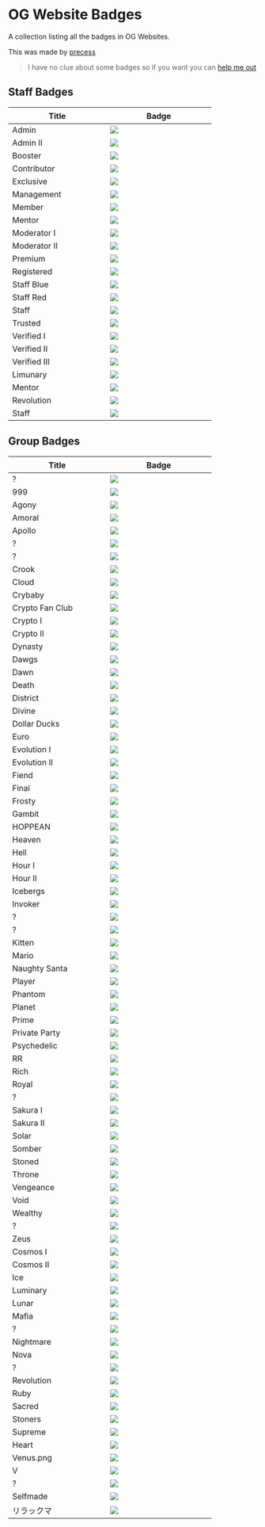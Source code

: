 # OG Website Badges

A collection listing all the badges in OG Websites.

This was made by <a href="https://github.com/precess">precess</a>
>I have no clue about some badges so if you want you can <a href="https://github.com/precess/OG-Badges-Collection/discussions/1">help me out</a> 

## Staff Badges

| ㅤㅤㅤㅤㅤTitleㅤㅤㅤㅤㅤ | ㅤㅤㅤㅤㅤBadgeㅤㅤㅤㅤㅤ |
| --- | --- |
Admin | <img  src="/images/Staff/admin.png" href="https://discord.com/assets/498591d63b352256a1bf18061eff9d57.svg"> 
Admin II | <img  src="/images/Staff/admin-2.png" href="https://discord.com/assets/8599b8b3d7917b5e7180e898a835f780.svg">
Booster | <img  src="/images/Staff/booster.gif" href="https://discord.com/assets/e666a84a7a5ea2abbbfa73adf22e627b.svg" >
Contributor | <img  src="/images/Staff/contributor.png" href="https://discord.com/assets/ec8e92568a7c8f19a052ef42f862ff18.svg" >
Exclusive | <img  src="/images/Staff/exclusive.png" href="https://discord.com/assets/efcc751513ec434ea4275ecda4f61136.svg" >
Management | <img  src="/images/Staff/management.png" href="https://discord.com/assets/9f00b18e292e10fc0ae84ff5332e8b0b.svg" >
Member | <img  src="/images/Staff/member.png" href="https://discord.com/assets/48d5bdcffe9e7848067c2e187f1ef951.svg" >
Mentor | <img  src="/images/Staff/mentor.png" href="https://discord.com/assets/34306011e46e87f8ef25f3415d3b99ca.svg" >
Moderator I | <img  src="/images/Staff/moderator-1.png" href="https://discord.com/assets/c981e58b5ea4b7fedd3a643cf0c60564.svg" >
Moderator II | <img  src="/images/Staff/Moderator-3.png" href="https://discord.com/assets/26c7a60fb1654315e0be26107bd47470.svg" >
Premium | <img  src="/images/Staff/premium.png" href="https://discord.com/assets/24d05f3b46a110e538674edbac0db4cd.svg" >
Registered | <img  src="/images/Staff/registered.png" href="https://discord.com/assets/b802e9af134ff492276d94220e36ec5c.svg" >
Staff Blue | <img  src="/images/Staff/staff-blue.png" href="https://discord.com/assets/8353d89b529e13365c415aef08d1d1f4.svg" >
Staff Red | <img  src="/images/Staff/staff-red.png" href="https://discord.com/assets/f599063762165e0d23e8b11b684765a8.svg" >
Staff | <img  src="/images/Staff/staff.png" href="https://discord.com/assets/f599063762165e0d23e8b11b684765a8.svg" > 
Trusted | <img  src="/images/Staff/trusted.png" href="https://discord.com/assets/f599063762165e0d23e8b11b684765a8.svg" > 
Verified I | <img  src="/images/Staff/verified.png" href="https://discord.com/assets/f599063762165e0d23e8b11b684765a8.svg" > 
Verified II | <img  src="/images/Staff/verified-2.png" href="https://discord.com/assets/f599063762165e0d23e8b11b684765a8.svg" > 
Verified III | <img  src="/images/Staff/verified-gg.png" href="https://discord.com/assets/f599063762165e0d23e8b11b684765a8.svg" > 
Limunary | <img  src="/images/Staff/limunary-gg.png" href="https://discord.com/assets/f599063762165e0d23e8b11b684765a8.svg" > 
Mentor | <img  src="/images/Staff/mentor-gg.png" href="https://discord.com/assets/f599063762165e0d23e8b11b684765a8.svg" > 
Revolution | <img  src="/images/Staff/revolution-gg.png" href="https://discord.com/assets/f599063762165e0d23e8b11b684765a8.svg" > 
Staff | <img  src="/images/Staff/staff-gg.png" href="https://discord.com/assets/f599063762165e0d23e8b11b684765a8.svg" > 

## Group Badges

| ㅤㅤㅤㅤㅤTitleㅤㅤㅤㅤㅤ | ㅤㅤㅤㅤㅤBadgeㅤㅤㅤㅤㅤ |
| --- | --- |
? | <img  src="/images/8x2Kw2G.png" href="https://discord.com/assets/f599063762165e0d23e8b11b684765a8.svg" >
999 | <img  src="/images/999.png" href="https://discord.com/assets/f599063762165e0d23e8b11b684765a8.svg" >
Agony | <img  src="/images/Agony.gif" href="https://discord.com/assets/f599063762165e0d23e8b11b684765a8.svg" >
Amoral | <img  src="/images/amoral.png" href="https://discord.com/assets/f599063762165e0d23e8b11b684765a8.svg" >
Apollo | <img  src="/images/Apollo.png" href="https://discord.com/assets/f599063762165e0d23e8b11b684765a8.svg" >
? | <img  src="/images/B5DFsdY.png" href="https://discord.com/assets/f599063762165e0d23e8b11b684765a8.svg" >
? | <img  src="/images/Boosters.gif" href="https://discord.com/assets/f599063762165e0d23e8b11b684765a8.svg" >
Crook | <img  src="/images/CROOK.png" href="https://discord.com/assets/f599063762165e0d23e8b11b684765a8.svg" >
Cloud | <img  src="/images/Cloud.png" href="https://discord.com/assets/f599063762165e0d23e8b11b684765a8.svg" >
Crybaby | <img  src="/images/Crybaby.png" href="https://discord.com/assets/f599063762165e0d23e8b11b684765a8.svg" >
Crypto Fan Club | <img  src="/images/Crypto-Fan-Club.png" href="https://discord.com/assets/f599063762165e0d23e8b11b684765a8.svg" >
Crypto I | <img  src="/images/Eth.png" href="https://discord.com/assets/f599063762165e0d23e8b11b684765a8.svg" >
Crypto II | <img  src="/images/Crypto.png" href="https://discord.com/assets/f599063762165e0d23e8b11b684765a8.svg" >
Dynasty | <img  src="/images/DYNASTY.png" href="https://discord.com/assets/f599063762165e0d23e8b11b684765a8.svg" >
Dawgs | <img  src="/images/Dawgs.gif" href="https://discord.com/assets/f599063762165e0d23e8b11b684765a8.svg" >
Dawn | <img  src="/images/Dawn.gif" href="https://discord.com/assets/f599063762165e0d23e8b11b684765a8.svg" >
Death | <img  src="/images/Death.png" href="https://discord.com/assets/f599063762165e0d23e8b11b684765a8.svg" >
District | <img  src="/images/District.png" href="https://discord.com/assets/f599063762165e0d23e8b11b684765a8.svg" >
Divine | <img  src="/images/Divine.png" href="https://discord.com/assets/f599063762165e0d23e8b11b684765a8.svg" >
Dollar Ducks | <img  src="/images/Dollar-Ducks.gif" href="https://discord.com/assets/f599063762165e0d23e8b11b684765a8.svg" >
Euro | <img  src="/images/Euro.png" href="https://discord.com/assets/f599063762165e0d23e8b11b684765a8.svg" >
Evolution I | <img  src="/images/Evolution.png" href="https://discord.com/assets/f599063762165e0d23e8b11b684765a8.svg" >
Evolution II | <img  src="/images/Evolution-2.png" href="https://discord.com/assets/f599063762165e0d23e8b11b684765a8.svg" >
Fiend | <img  src="/images/Fiend.png" href="https://discord.com/assets/f599063762165e0d23e8b11b684765a8.svg" >
Final | <img  src="/images/Final.png" href="https://discord.com/assets/f599063762165e0d23e8b11b684765a8.svg" >
Frosty | <img  src="/images/Frosty.gif" href="https://discord.com/assets/f599063762165e0d23e8b11b684765a8.svg" >
Gambit | <img  src="/images/Gambit.png" href="https://discord.com/assets/f599063762165e0d23e8b11b684765a8.svg" >
HOPPEAN | <img  src="/images/HOPPEAN.gif" href="https://discord.com/assets/f599063762165e0d23e8b11b684765a8.svg" >
Heaven | <img  src="/images/Heaven.png" href="https://discord.com/assets/f599063762165e0d23e8b11b684765a8.svg" >
Hell | <img  src="/images/Hell.png" href="https://discord.com/assets/f599063762165e0d23e8b11b684765a8.svg" >
Hour I | <img  src="/images/DNH0f1I.gif" href="https://discord.com/assets/f599063762165e0d23e8b11b684765a8.svg" >
Hour II | <img  src="/images/Hour.gif" href="https://discord.com/assets/f599063762165e0d23e8b11b684765a8.svg" >
Icebergs | <img  src="/images/Icebergs.png" href="https://discord.com/assets/f599063762165e0d23e8b11b684765a8.svg" >
Invoker | <img  src="/images/Invoker.png" href="https://discord.com/assets/f599063762165e0d23e8b11b684765a8.svg" >
? | <img  src="/images/JSPaPI7.png" href="https://discord.com/assets/f599063762165e0d23e8b11b684765a8.svg" >
? | <img  src="/images/JWSlawf.png" href="https://discord.com/assets/f599063762165e0d23e8b11b684765a8.svg" >
Kitten | <img  src="/images/Kitten.png" href="https://discord.com/assets/f599063762165e0d23e8b11b684765a8.svg" >
Mario | <img  src="/images/Mario.png" href="https://discord.com/assets/f599063762165e0d23e8b11b684765a8.svg" >
Naughty Santa | <img  src="/images/Naughty-Santa.gif" href="https://discord.com/assets/f599063762165e0d23e8b11b684765a8.svg" >
Player | <img  src="/images/PLAYER.png" href="https://discord.com/assets/f599063762165e0d23e8b11b684765a8.svg" >
Phantom | <img  src="/images/Phantom.png" href="https://discord.com/assets/f599063762165e0d23e8b11b684765a8.svg" >
Planet | <img  src="/images/Planet.png" href="https://discord.com/assets/f599063762165e0d23e8b11b684765a8.svg" >
Prime | <img  src="/images/Prime.png" href="https://discord.com/assets/f599063762165e0d23e8b11b684765a8.svg" >
Private Party | <img  src="/images/Private-Party.png" href="https://discord.com/assets/f599063762165e0d23e8b11b684765a8.svg" >
Psychedelic | <img  src="/images/Psychedelic.gif" href="https://discord.com/assets/f599063762165e0d23e8b11b684765a8.svg" >
RR | <img  src="/images/RR.gif" href="https://discord.com/assets/f599063762165e0d23e8b11b684765a8.svg" >
Rich | <img  src="/images/Rich.png" href="https://discord.com/assets/f599063762165e0d23e8b11b684765a8.svg" >
Royal | <img  src="/images/Royal.png" href="https://discord.com/assets/f599063762165e0d23e8b11b684765a8.svg" >
? | <img  src="/images/SDY2f0Q.png" href="https://discord.com/assets/f599063762165e0d23e8b11b684765a8.svg" >
Sakura I | <img  src="/images/Sakura.png" href="https://discord.com/assets/f599063762165e0d23e8b11b684765a8.svg" >
Sakura II | <img  src="/images/Sakura-2.png" href="https://discord.com/assets/f599063762165e0d23e8b11b684765a8.svg" >
Solar | <img  src="/images/Solar.png" href="https://discord.com/assets/f599063762165e0d23e8b11b684765a8.svg" >
Somber | <img  src="/images/Somber.png" href="https://discord.com/assets/f599063762165e0d23e8b11b684765a8.svg" >
Stoned | <img  src="/images/Stoned.png" href="https://discord.com/assets/f599063762165e0d23e8b11b684765a8.svg" >
Throne | <img  src="/images/Throne.png" href="https://discord.com/assets/f599063762165e0d23e8b11b684765a8.svg" >
Vengeance | <img  src="/images/Vengeance.png" href="https://discord.com/assets/f599063762165e0d23e8b11b684765a8.svg" >
Void | <img  src="/images/Void.png" href="https://discord.com/assets/f599063762165e0d23e8b11b684765a8.svg" >
Wealthy | <img  src="/images/Wealthy.gif" href="https://discord.com/assets/f599063762165e0d23e8b11b684765a8.svg" >
? | <img  src="/images/Xb5pzTW.png" href="https://discord.com/assets/f599063762165e0d23e8b11b684765a8.svg" >
Zeus | <img  src="/images/Zeus.png" href="https://discord.com/assets/f599063762165e0d23e8b11b684765a8.svg" >
Cosmos I | <img  src="/images/cosmos.gif" href="https://discord.com/assets/f599063762165e0d23e8b11b684765a8.svg" >
Cosmos II | <img  src="/images/cosmos-2.gif" href="https://discord.com/assets/f599063762165e0d23e8b11b684765a8.svg" >
Ice | <img  src="/images/ice.gif" href="https://discord.com/assets/f599063762165e0d23e8b11b684765a8.svg" >
Luminary | <img  src="/images/luminary.png" href="https://discord.com/assets/f599063762165e0d23e8b11b684765a8.svg" >
Lunar | <img  src="/images/lunar.gif" href="https://discord.com/assets/f599063762165e0d23e8b11b684765a8.svg" >
Mafia | <img  src="/images/mafia.gif" href="https://discord.com/assets/f599063762165e0d23e8b11b684765a8.svg" >
? | <img  src="/images/melhuhg.gif" href="https://discord.com/assets/f599063762165e0d23e8b11b684765a8.svg" >
Nightmare | <img  src="/images/nightmare.gif" href="https://discord.com/assets/f599063762165e0d23e8b11b684765a8.svg" >
Nova | <img  src="/images/nova.gif" href="https://discord.com/assets/f599063762165e0d23e8b11b684765a8.svg" >
? | <img  src="/images/on6DmRZ.gif" href="https://discord.com/assets/f599063762165e0d23e8b11b684765a8.svg" >
Revolution | <img  src="/images/revolution.png" href="https://discord.com/assets/f599063762165e0d23e8b11b684765a8.svg" >
Ruby | <img  src="/images/ruby.png" href="https://discord.com/assets/f599063762165e0d23e8b11b684765a8.svg" >
Sacred | <img  src="/images/sacred.png" href="https://discord.com/assets/f599063762165e0d23e8b11b684765a8.svg" >
Stoners | <img  src="/images/stoners.gif" href="https://discord.com/assets/f599063762165e0d23e8b11b684765a8.svg" >
Supreme | <img  src="/images/supreme.gif" href="https://discord.com/assets/f599063762165e0d23e8b11b684765a8.svg" >
Heart | <img  src="/images/ub-d.gif" href="https://discord.com/assets/f599063762165e0d23e8b11b684765a8.svg" >
Venus.png | <img  src="/images/venus.png" href="https://discord.com/assets/f599063762165e0d23e8b11b684765a8.svg" >
V | <img  src="/images/V.png" href="https://discord.com/assets/f599063762165e0d23e8b11b684765a8.svg" >
? | <img  src="/images/yinandyang.png" href="https://discord.com/assets/f599063762165e0d23e8b11b684765a8.svg" >
Selfmade | <img  src="/images/SELFMADE.png" href="https://discord.com/assets/f599063762165e0d23e8b11b684765a8.svg" >
リラックマ | <img  src="/images/リラックマ.png" href="https://discord.com/assets/f599063762165e0d23e8b11b684765a8.svg" >
